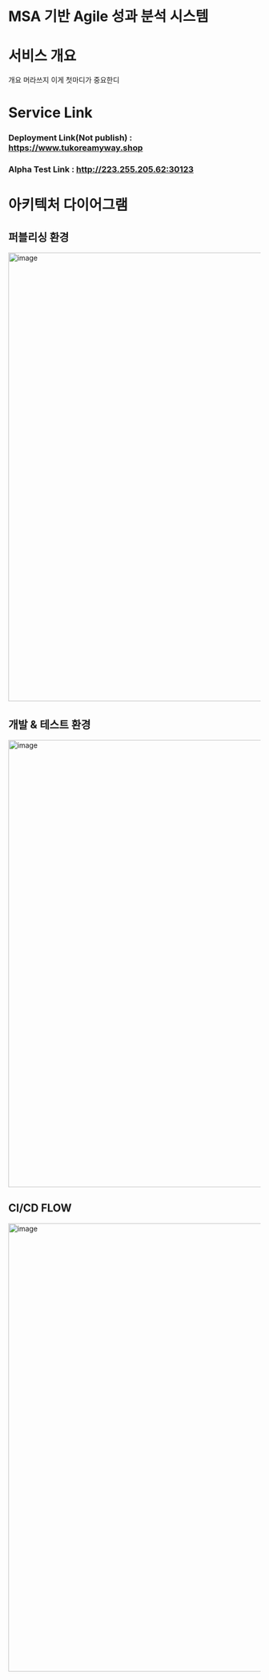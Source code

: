 # MSA 기반 Agile 성과 분석 시스템 

# 서비스 개요
개요 머라쓰지 이게 첫마디가 중요한디

# Service Link
### Deployment Link(Not publish) : https://www.tukoreamyway.shop

### Alpha Test Link : http://223.255.205.62:30123


# 아키텍처 다이어그램
## 퍼블리싱 환경
<img width="895" alt="image" src="https://user-images.githubusercontent.com/55674648/210301074-30915e60-c1be-4bcf-95c4-381fcc5b13d4.png">

## 개발 & 테스트 환경
<img width="892" alt="image" src="https://user-images.githubusercontent.com/55674648/210301085-823b590c-8037-4bb7-aef8-7dcf665c76aa.png">

## CI/CD FLOW
<img width="894" alt="image" src="https://user-images.githubusercontent.com/55674648/210301099-56fb832f-551b-4706-87f7-23aeba4bca18.png">
